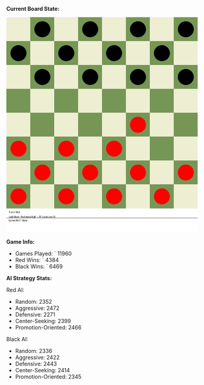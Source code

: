 
**Current Board State:**  
<!-- START_GIF -->
![Checkers Game](./checkers_game.gif)
<!-- END_GIF -->

**Game Info:**  
- Games Played: `<!-- GAMES_PLAYED --> 11960
- Red Wins: `<!-- RED_WINS --> 4384
- Black Wins: `<!-- BLACK_WINS --> 6469

<!-- AI_STATS -->
**AI Strategy Stats:**

Red AI:
- Random: 2352
- Aggressive: 2472
- Defensive: 2271
- Center-Seeking: 2399
- Promotion-Oriented: 2466

Black AI:
- Random: 2336
- Aggressive: 2422
- Defensive: 2443
- Center-Seeking: 2414
- Promotion-Oriented: 2345
